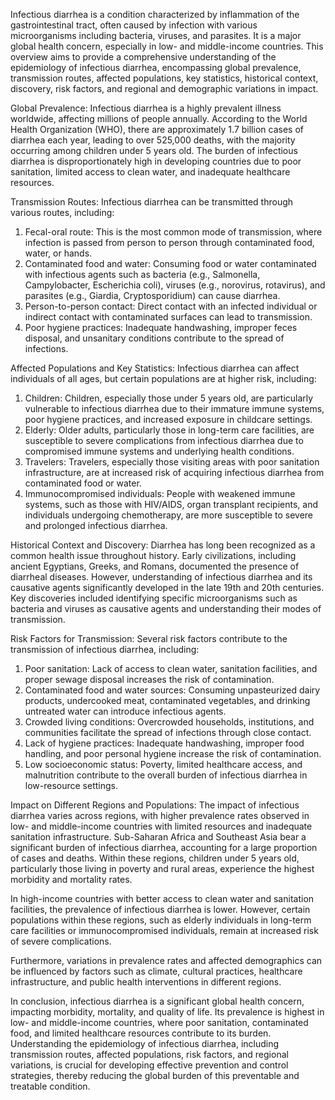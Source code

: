 Infectious diarrhea is a condition characterized by inflammation of the gastrointestinal tract, often caused by infection with various microorganisms including bacteria, viruses, and parasites. It is a major global health concern, especially in low- and middle-income countries. This overview aims to provide a comprehensive understanding of the epidemiology of infectious diarrhea, encompassing global prevalence, transmission routes, affected populations, key statistics, historical context, discovery, risk factors, and regional and demographic variations in impact.

Global Prevalence:
Infectious diarrhea is a highly prevalent illness worldwide, affecting millions of people annually. According to the World Health Organization (WHO), there are approximately 1.7 billion cases of diarrhea each year, leading to over 525,000 deaths, with the majority occurring among children under 5 years old. The burden of infectious diarrhea is disproportionately high in developing countries due to poor sanitation, limited access to clean water, and inadequate healthcare resources.

Transmission Routes:
Infectious diarrhea can be transmitted through various routes, including:

1. Fecal-oral route: This is the most common mode of transmission, where infection is passed from person to person through contaminated food, water, or hands.
2. Contaminated food and water: Consuming food or water contaminated with infectious agents such as bacteria (e.g., Salmonella, Campylobacter, Escherichia coli), viruses (e.g., norovirus, rotavirus), and parasites (e.g., Giardia, Cryptosporidium) can cause diarrhea.
3. Person-to-person contact: Direct contact with an infected individual or indirect contact with contaminated surfaces can lead to transmission.
4. Poor hygiene practices: Inadequate handwashing, improper feces disposal, and unsanitary conditions contribute to the spread of infections.

Affected Populations and Key Statistics:
Infectious diarrhea can affect individuals of all ages, but certain populations are at higher risk, including:

1. Children: Children, especially those under 5 years old, are particularly vulnerable to infectious diarrhea due to their immature immune systems, poor hygiene practices, and increased exposure in childcare settings.
2. Elderly: Older adults, particularly those in long-term care facilities, are susceptible to severe complications from infectious diarrhea due to compromised immune systems and underlying health conditions.
3. Travelers: Travelers, especially those visiting areas with poor sanitation infrastructure, are at increased risk of acquiring infectious diarrhea from contaminated food or water.
4. Immunocompromised individuals: People with weakened immune systems, such as those with HIV/AIDS, organ transplant recipients, and individuals undergoing chemotherapy, are more susceptible to severe and prolonged infectious diarrhea.

Historical Context and Discovery:
Diarrhea has long been recognized as a common health issue throughout history. Early civilizations, including ancient Egyptians, Greeks, and Romans, documented the presence of diarrheal diseases. However, understanding of infectious diarrhea and its causative agents significantly developed in the late 19th and 20th centuries. Key discoveries included identifying specific microorganisms such as bacteria and viruses as causative agents and understanding their modes of transmission.

Risk Factors for Transmission:
Several risk factors contribute to the transmission of infectious diarrhea, including:

1. Poor sanitation: Lack of access to clean water, sanitation facilities, and proper sewage disposal increases the risk of contamination.
2. Contaminated food and water sources: Consuming unpasteurized dairy products, undercooked meat, contaminated vegetables, and drinking untreated water can introduce infectious agents.
3. Crowded living conditions: Overcrowded households, institutions, and communities facilitate the spread of infections through close contact.
4. Lack of hygiene practices: Inadequate handwashing, improper food handling, and poor personal hygiene increase the risk of contamination.
5. Low socioeconomic status: Poverty, limited healthcare access, and malnutrition contribute to the overall burden of infectious diarrhea in low-resource settings.

Impact on Different Regions and Populations:
The impact of infectious diarrhea varies across regions, with higher prevalence rates observed in low- and middle-income countries with limited resources and inadequate sanitation infrastructure. Sub-Saharan Africa and Southeast Asia bear a significant burden of infectious diarrhea, accounting for a large proportion of cases and deaths. Within these regions, children under 5 years old, particularly those living in poverty and rural areas, experience the highest morbidity and mortality rates.

In high-income countries with better access to clean water and sanitation facilities, the prevalence of infectious diarrhea is lower. However, certain populations within these regions, such as elderly individuals in long-term care facilities or immunocompromised individuals, remain at increased risk of severe complications.

Furthermore, variations in prevalence rates and affected demographics can be influenced by factors such as climate, cultural practices, healthcare infrastructure, and public health interventions in different regions.

In conclusion, infectious diarrhea is a significant global health concern, impacting morbidity, mortality, and quality of life. Its prevalence is highest in low- and middle-income countries, where poor sanitation, contaminated food, and limited healthcare resources contribute to its burden. Understanding the epidemiology of infectious diarrhea, including transmission routes, affected populations, risk factors, and regional variations, is crucial for developing effective prevention and control strategies, thereby reducing the global burden of this preventable and treatable condition.